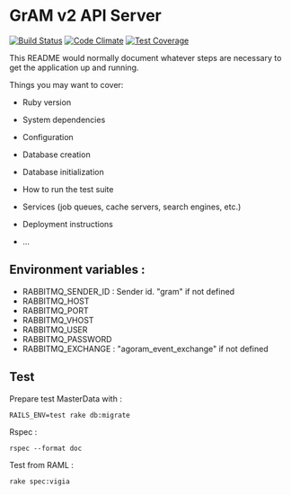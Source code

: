 # GrAM v2 API Server

[![Build Status](https://travis-ci.org/gadzorg/gram2_api_server.svg?branch=master)](https://travis-ci.org/gadzorg/gram2_api_server) [![Code Climate](https://codeclimate.com/github/gadzorg/gram2_api_server/badges/gpa.svg)](https://codeclimate.com/github/gadzorg/gram2_api_server) [![Test Coverage](https://codeclimate.com/github/gadzorg/gram2_api_server/badges/coverage.svg)](https://codeclimate.com/github/gadzorg/gram2_api_server/coverage)

This README would normally document whatever steps are necessary to get the
application up and running.

Things you may want to cover:

 - Ruby version

 - System dependencies

 - Configuration

 - Database creation

 - Database initialization

 - How to run the test suite

 - Services (job queues, cache servers, search engines, etc.)

 - Deployment instructions

 - ...

 ## Environment variables :

 * RABBITMQ_SENDER_ID : Sender id. "gram" if not defined
 * RABBITMQ_HOST
 * RABBITMQ_PORT
 * RABBITMQ_VHOST
 * RABBITMQ_USER
 * RABBITMQ_PASSWORD
 * RABBITMQ_EXCHANGE : "agoram_event_exchange" if not defined

## Test

Prepare test MasterData with : 
```
RAILS_ENV=test rake db:migrate
```

Rspec : 
```
rspec --format doc
```

Test from RAML :
```
rake spec:vigia
```
